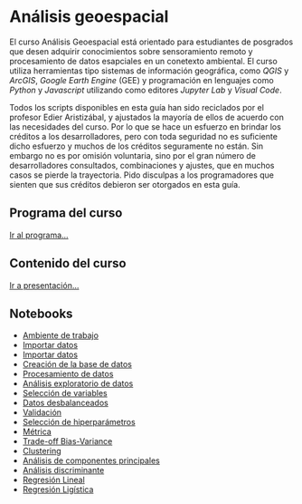 # Análisis geoespacial

El curso Análisis Geoespacial está orientado para estudiantes de posgrados que desen adquirir conocimientos sobre sensoramiento remoto y procesamiento de datos esapciales en un conetexto ambiental. El curso utiliza herramientas tipo sistemas de información geográfica, como *QGIS* y *ArcGIS*, *Google Earth Engine* (GEE) y programación en lenguajes como *Python* y *Javascript* utilizando como editores *Jupyter Lab* y *Visual Code*. 

Todos los scripts disponibles en esta guía han sido reciclados por el profesor Edier Aristizábal, y ajustados la mayoría de ellos de acuerdo con las necesidades del curso. Por lo que se hace un esfuerzo en brindar los créditos a los desarrolladores, pero con toda seguridad no es suficiente dicho esfuerzo y muchos de los créditos seguramente no están. Sin embargo no es por omisión voluntaria, sino por el gran número de desarrolladores consultados, combinaciones y ajustes, que en muchos casos se pierde la trayectoria. Pido disculpas a los programadores que sienten que sus créditos debieron ser otorgados en esta guía.


## Programa del curso
[Ir al programa...](/Programa_AnalisisGeoespacial.pdf)

## Contenido del curso
[Ir a presentación...](/html/AnalisisGeoespacial.html)

## Notebooks
* [Ambiente de trabajo](/Notebooks/00_ComputationalEnvironment.ipynb)
* [Importar datos](/Notebooks/01_DownloadData_Raster)
* [Importar datos](/Notebooks/02_DownloadData_Vector.ipynb) 
* [Creación de la base de datos](/Notebooks/03_GeospatialData.ipynb) 
* [Procesamiento de datos](/Notebooks/04_DataEngineering.ipynb) 
* [Análisis exploratorio de datos](/Notebooks/05_SpatialOperation.ipynb) 
* [Selección de variables](/Notebooks/06_Geovisualization.ipynb) 
* [Datos desbalanceados](/Notebooks/07_ESDA.ipynb) 
* [Validación](/Notebooks/08_PointPatternAnalysis.ipynb) 
* [Selección de hiperparámetros](/Notebooks/09_Clustering.ipynb) 
* [Métrica](/Notebooks/10_Raster.ipynb) 
* [Trade-off Bias-Variance](/Notebooks/11_Geostatistic.ipynb) 
* [Clustering](/Notebooks/12_GEE.ipynb) 
* [Análisis de componentes principales](/Notebooks/13_Network.ipynb) 
* [Análisis discriminante](/Notebooks/14_SpatialRegression.ipynb) 
* [Regresión Lineal](/Notebooks/15_SGDB.ipynb) 
* [Regresión Ligística](/Notebooks/16_WebMapping.ipynb) 

